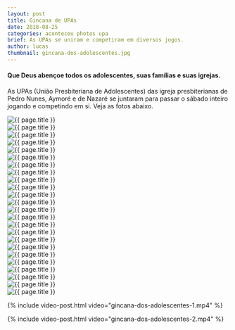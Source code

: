 ```yaml
---
layout: post
title: Gincana de UPAs
date: 2018-08-25
categories: aconteceu photos upa
brief: As UPAs se uniram e competiram em diversos jogos.
author: lucas
thumbnail: gincana-dos-adolescentes.jpg
---
```


<h4 class="text-center mb-5">
  Que Deus abençoe todos os adolescentes, suas famílias e suas igrejas.
</h4>

As UPAs (União Presbiteriana de Adolescentes) das igreja presbiterianas de Pedro Nunes, Aymoré e de Nazaré se juntaram para passar o sábado inteiro jogando e competindo em si. Veja as fotos abaixo.

<div class="card-columns">
  <div class="card">
    <img class="card-img-top" src="{{ site.baseurl }}/assets/images/posts/gincana-dos-adolescentes-0.jpg" alt="{{ page.title }}" />
  </div>

  <div class="card">
    <img class="card-img-top" src="{{ site.baseurl }}/assets/images/posts/gincana-dos-adolescentes-1.jpg" alt="{{ page.title }}" />
  </div>

  <div class="card">
    <img class="card-img-top" src="{{ site.baseurl }}/assets/images/posts/gincana-dos-adolescentes-2.jpg" alt="{{ page.title }}" />
  </div>

  <div class="card">
    <img class="card-img-top" src="{{ site.baseurl }}/assets/images/posts/gincana-dos-adolescentes-3.jpg" alt="{{ page.title }}" />
  </div>

  <div class="card">
    <img class="card-img-top" src="{{ site.baseurl }}/assets/images/posts/gincana-dos-adolescentes-4.jpg" alt="{{ page.title }}" />
  </div>

  <div class="card">
    <img class="card-img-top" src="{{ site.baseurl }}/assets/images/posts/gincana-dos-adolescentes-5.jpg" alt="{{ page.title }}" />
  </div>

  <div class="card">
    <img class="card-img-top" src="{{ site.baseurl }}/assets/images/posts/gincana-dos-adolescentes-6.jpg" alt="{{ page.title }}" />
  </div>

  <div class="card">
    <img class="card-img-top" src="{{ site.baseurl }}/assets/images/posts/gincana-dos-adolescentes-7.jpg" alt="{{ page.title }}" />
  </div>

  <div class="card">
    <img class="card-img-top" src="{{ site.baseurl }}/assets/images/posts/gincana-dos-adolescentes-8.jpg" alt="{{ page.title }}" />
  </div>

  <div class="card">
    <img class="card-img-top" src="{{ site.baseurl }}/assets/images/posts/gincana-dos-adolescentes-9.jpg" alt="{{ page.title }}" />
  </div>

  <div class="card">
    <img class="card-img-top" src="{{ site.baseurl }}/assets/images/posts/gincana-dos-adolescentes-10.jpg" alt="{{ page.title }}" />
  </div>

  <div class="card">
    <img class="card-img-top" src="{{ site.baseurl }}/assets/images/posts/gincana-dos-adolescentes-11.jpg" alt="{{ page.title }}" />
  </div>

  <div class="card">
    <img class="card-img-top" src="{{ site.baseurl }}/assets/images/posts/gincana-dos-adolescentes-12.jpg" alt="{{ page.title }}" />
  </div>




  <div class="card">
    <img class="card-img-top" src="{{ site.baseurl }}/assets/images/posts/gincana-dos-adolescentes-13.jpg" alt="{{ page.title }}" />
  </div>

  <div class="card">
    <img class="card-img-top" src="{{ site.baseurl }}/assets/images/posts/gincana-dos-adolescentes-14.jpg" alt="{{ page.title }}" />
  </div>

  <div class="card">
    <img class="card-img-top" src="{{ site.baseurl }}/assets/images/posts/gincana-dos-adolescentes-15.jpg" alt="{{ page.title }}" />
  </div>

  <div class="card">
    <img class="card-img-top" src="{{ site.baseurl }}/assets/images/posts/gincana-dos-adolescentes-16.jpg" alt="{{ page.title }}" />
  </div>

  <div class="card">
    <img class="card-img-top" src="{{ site.baseurl }}/assets/images/posts/gincana-dos-adolescentes-17.jpg" alt="{{ page.title }}" />
  </div>

  <div class="card">
    <img class="card-img-top" src="{{ site.baseurl }}/assets/images/posts/gincana-dos-adolescentes-18.jpg" alt="{{ page.title }}" />
  </div>

  <div class="card">
    <img class="card-img-top" src="{{ site.baseurl }}/assets/images/posts/gincana-dos-adolescentes-19.jpg" alt="{{ page.title }}" />
  </div>

  <div class="card">
    <img class="card-img-top" src="{{ site.baseurl }}/assets/images/posts/gincana-dos-adolescentes-20.jpg" alt="{{ page.title }}" />
  </div>

  <div class="card">
    <img class="card-img-top" src="{{ site.baseurl }}/assets/images/posts/gincana-dos-adolescentes-21.jpg" alt="{{ page.title }}" />
  </div>

  <div class="card">
    <img class="card-img-top" src="{{ site.baseurl }}/assets/images/posts/gincana-dos-adolescentes-22.jpg" alt="{{ page.title }}" />
  </div>

  <div class="card">
    <img class="card-img-top" src="{{ site.baseurl }}/assets/images/posts/gincana-dos-adolescentes-23.jpg" alt="{{ page.title }}" />
  </div>
</div>

{% include video-post.html video="gincana-dos-adolescentes-1.mp4" %}

{% include video-post.html video="gincana-dos-adolescentes-2.mp4" %}
